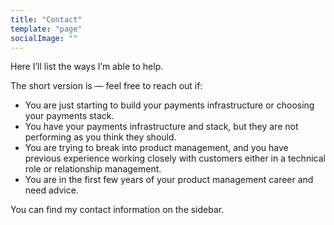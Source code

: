 ```yaml
---
title: "Contact"
template: "page"
socialImage: ""
---
```


Here I’ll list the ways I’m able to help.

The short version is — feel free to reach out if:
- You are just starting to build your payments infrastructure or choosing your payments stack.
- You have your payments infrastructure and stack, but they are not performing as you think they should.
- You are trying to break into product management, and you have previous experience working closely with customers either in a technical role or relationship management.
- You are in the first few years of your product management career and need advice.

You can find my contact information on the sidebar.